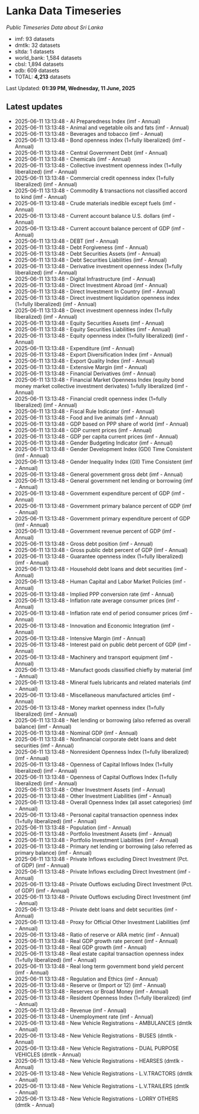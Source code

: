 # Lanka Data Timeseries
*Public Timeseries Data about Sri Lanka*

* imf: 93 datasets
* dmtlk: 32 datasets
* sltda: 1 datasets
* world_bank: 1,584 datasets
* cbsl: 1,894 datasets
* adb: 609 datasets
* TOTAL: **4,213** datasets

Last Updated: **01:39 PM, Wednesday, 11 June, 2025**

## Latest updates

* 2025-06-11 13:13:48 - AI Preparedness Index (imf - Annual)
* 2025-06-11 13:13:48 - Animal and vegetable oils and fats (imf - Annual)
* 2025-06-11 13:13:48 - Beverages and tobacco (imf - Annual)
* 2025-06-11 13:13:48 - Bond openness index (1=fully liberalized) (imf - Annual)
* 2025-06-11 13:13:48 - Central Government Debt (imf - Annual)
* 2025-06-11 13:13:48 - Chemicals (imf - Annual)
* 2025-06-11 13:13:48 - Collective investment openness index (1=fully liberalized) (imf - Annual)
* 2025-06-11 13:13:48 - Commercial credit openness index (1=fully liberalized) (imf - Annual)
* 2025-06-11 13:13:48 - Commodity & transactions not classified accord to kind (imf - Annual)
* 2025-06-11 13:13:48 - Crude materials inedible except fuels (imf - Annual)
* 2025-06-11 13:13:48 - Current account balance U.S. dollars (imf - Annual)
* 2025-06-11 13:13:48 - Current account balance percent of GDP (imf - Annual)
* 2025-06-11 13:13:48 - DEBT (imf - Annual)
* 2025-06-11 13:13:48 - Debt Forgiveness (imf - Annual)
* 2025-06-11 13:13:48 - Debt Securities Assets (imf - Annual)
* 2025-06-11 13:13:48 - Debt Securities Liabilities (imf - Annual)
* 2025-06-11 13:13:48 - Derivative investment openness index (1=fully liberalized) (imf - Annual)
* 2025-06-11 13:13:48 - Digital Infrastructure (imf - Annual)
* 2025-06-11 13:13:48 - Direct Investment Abroad (imf - Annual)
* 2025-06-11 13:13:48 - Direct Investment In Country (imf - Annual)
* 2025-06-11 13:13:48 - Direct investment liquidation openness index (1=fully liberalized) (imf - Annual)
* 2025-06-11 13:13:48 - Direct investment openness index (1=fully liberalized) (imf - Annual)
* 2025-06-11 13:13:48 - Equity Securities Assets (imf - Annual)
* 2025-06-11 13:13:48 - Equity Securities Liabilities (imf - Annual)
* 2025-06-11 13:13:48 - Equity openness index (1=fully liberalized) (imf - Annual)
* 2025-06-11 13:13:48 - Expenditure (imf - Annual)
* 2025-06-11 13:13:48 - Export Diversification Index (imf - Annual)
* 2025-06-11 13:13:48 - Export Quality Index (imf - Annual)
* 2025-06-11 13:13:48 - Extensive Margin (imf - Annual)
* 2025-06-11 13:13:48 - Financial Derivatives (imf - Annual)
* 2025-06-11 13:13:48 - Financial Market Openness Index (equity bond money market collective investment derivates) 1=fully liberalized (imf - Annual)
* 2025-06-11 13:13:48 - Financial credit openness index (1=fully liberalized) (imf - Annual)
* 2025-06-11 13:13:48 - Fiscal Rule Indicator (imf - Annual)
* 2025-06-11 13:13:48 - Food and live animals (imf - Annual)
* 2025-06-11 13:13:48 - GDP based on PPP share of world (imf - Annual)
* 2025-06-11 13:13:48 - GDP current prices (imf - Annual)
* 2025-06-11 13:13:48 - GDP per capita current prices (imf - Annual)
* 2025-06-11 13:13:48 - Gender Budgeting Indicator (imf - Annual)
* 2025-06-11 13:13:48 - Gender Development Index (GDI) Time Consistent (imf - Annual)
* 2025-06-11 13:13:48 - Gender Inequality Index (GII) Time Consistent (imf - Annual)
* 2025-06-11 13:13:48 - General government gross debt (imf - Annual)
* 2025-06-11 13:13:48 - General government net lending or borrowing (imf - Annual)
* 2025-06-11 13:13:48 - Government expenditure percent of GDP (imf - Annual)
* 2025-06-11 13:13:48 - Government primary balance percent of GDP (imf - Annual)
* 2025-06-11 13:13:48 - Government primary expenditure percent of GDP (imf - Annual)
* 2025-06-11 13:13:48 - Government revenue percent of GDP (imf - Annual)
* 2025-06-11 13:13:48 - Gross debt position (imf - Annual)
* 2025-06-11 13:13:48 - Gross public debt percent of GDP (imf - Annual)
* 2025-06-11 13:13:48 - Guarantee openness index (1=fully liberalized) (imf - Annual)
* 2025-06-11 13:13:48 - Household debt loans and debt securities (imf - Annual)
* 2025-06-11 13:13:48 - Human Capital and Labor Market Policies (imf - Annual)
* 2025-06-11 13:13:48 - Implied PPP conversion rate (imf - Annual)
* 2025-06-11 13:13:48 - Inflation rate average consumer prices (imf - Annual)
* 2025-06-11 13:13:48 - Inflation rate end of period consumer prices (imf - Annual)
* 2025-06-11 13:13:48 - Innovation and Economic Integration (imf - Annual)
* 2025-06-11 13:13:48 - Intensive Margin (imf - Annual)
* 2025-06-11 13:13:48 - Interest paid on public debt percent of GDP (imf - Annual)
* 2025-06-11 13:13:48 - Machinery and transport equipment (imf - Annual)
* 2025-06-11 13:13:48 - Manufact goods classified chiefly by material (imf - Annual)
* 2025-06-11 13:13:48 - Mineral fuels lubricants and related materials (imf - Annual)
* 2025-06-11 13:13:48 - Miscellaneous manufactured articles (imf - Annual)
* 2025-06-11 13:13:48 - Money market openness index (1=fully liberalized) (imf - Annual)
* 2025-06-11 13:13:48 - Net lending or borrowing (also referred as overall balance) (imf - Annual)
* 2025-06-11 13:13:48 - Nominal GDP (imf - Annual)
* 2025-06-11 13:13:48 - Nonfinancial corporate debt loans and debt securities (imf - Annual)
* 2025-06-11 13:13:48 - Nonresident Openness Index (1=fully liberalized) (imf - Annual)
* 2025-06-11 13:13:48 - Openness of Capital Inflows Index (1=fully liberalized) (imf - Annual)
* 2025-06-11 13:13:48 - Openness of Capital Outflows Index (1=fully liberalized) (imf - Annual)
* 2025-06-11 13:13:48 - Other Investment Assets (imf - Annual)
* 2025-06-11 13:13:48 - Other Investment Liabilities (imf - Annual)
* 2025-06-11 13:13:48 - Overall Openness Index (all asset categories) (imf - Annual)
* 2025-06-11 13:13:48 - Personal capital transaction openness index (1=fully liberalized) (imf - Annual)
* 2025-06-11 13:13:48 - Population (imf - Annual)
* 2025-06-11 13:13:48 - Portfolio Investment Assets (imf - Annual)
* 2025-06-11 13:13:48 - Portfolio Investment Liabilities (imf - Annual)
* 2025-06-11 13:13:48 - Primary net lending or borrowing (also referred as primary balance) (imf - Annual)
* 2025-06-11 13:13:48 - Private Inflows excluding Direct Investment (Pct. of GDP) (imf - Annual)
* 2025-06-11 13:13:48 - Private Inflows excluding Direct Investment (imf - Annual)
* 2025-06-11 13:13:48 - Private Outflows excluding Direct Investment (Pct. of GDP) (imf - Annual)
* 2025-06-11 13:13:48 - Private Outflows excluding Direct Investment (imf - Annual)
* 2025-06-11 13:13:48 - Private debt loans and debt securities (imf - Annual)
* 2025-06-11 13:13:48 - Proxy for Official Other Investment Liabilities (imf - Annual)
* 2025-06-11 13:13:48 - Ratio of reserve or ARA metric (imf - Annual)
* 2025-06-11 13:13:48 - Real GDP growth rate percent (imf - Annual)
* 2025-06-11 13:13:48 - Real GDP growth (imf - Annual)
* 2025-06-11 13:13:48 - Real estate capital transaction openness index (1=fully liberalized) (imf - Annual)
* 2025-06-11 13:13:48 - Real long term government bond yield percent (imf - Annual)
* 2025-06-11 13:13:48 - Regulation and Ethics (imf - Annual)
* 2025-06-11 13:13:48 - Reserve or (Import or 12) (imf - Annual)
* 2025-06-11 13:13:48 - Reserves or Broad Money (imf - Annual)
* 2025-06-11 13:13:48 - Resident Openness Index (1=fully liberalized) (imf - Annual)
* 2025-06-11 13:13:48 - Revenue (imf - Annual)
* 2025-06-11 13:13:48 - Unemployment rate (imf - Annual)
* 2025-06-11 13:13:48 - New Vehicle Registrations - AMBULANCES (dmtlk - Annual)
* 2025-06-11 13:13:48 - New Vehicle Registrations - BUSES (dmtlk - Annual)
* 2025-06-11 13:13:48 - New Vehicle Registrations - DUAL PURPOSE VEHICLES (dmtlk - Annual)
* 2025-06-11 13:13:48 - New Vehicle Registrations - HEARSES (dmtlk - Annual)
* 2025-06-11 13:13:48 - New Vehicle Registrations - L.V.TRACTORS (dmtlk - Annual)
* 2025-06-11 13:13:48 - New Vehicle Registrations - L.V.TRAILERS (dmtlk - Annual)
* 2025-06-11 13:13:48 - New Vehicle Registrations - LORRY OTHERS (dmtlk - Annual)
